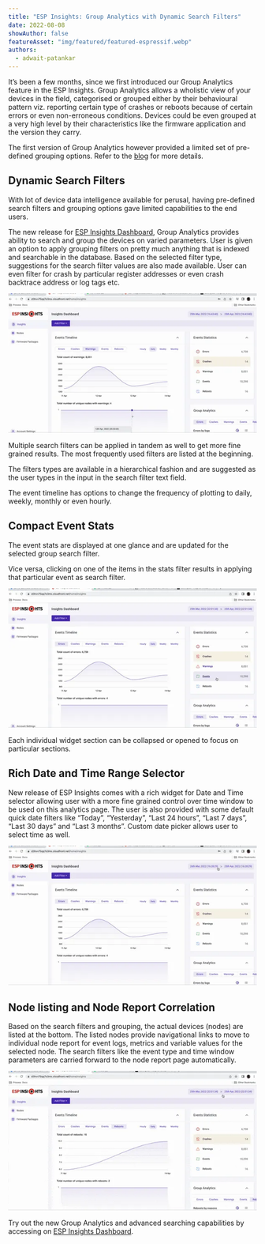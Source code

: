 ```yaml
---
title: "ESP Insights: Group Analytics with Dynamic Search Filters"
date: 2022-08-08
showAuthor: false
featureAsset: "img/featured/featured-espressif.webp"
authors:
  - adwait-patankar
---
```

It’s been a few months, since we first introduced our Group Analytics feature in the ESP Insights. Group Analytics allows a wholistic view of your devices in the field, categorised or grouped either by their behavioural pattern viz. reporting certain type of crashes or reboots because of certain errors or even non-erroneous conditions. Devices could be even grouped at a very high level by their characteristics like the firmware application and the version they carry.

The first version of Group Analytics however provided a limited set of pre-defined grouping options. Refer to the [blog](https://www.espressif.com/en/news/ESP_Insights_New_Features) for more details.

## Dynamic Search Filters

With lot of device data intelligence available for perusal, having pre-defined search filters and grouping options gave limited capabilities to the end users.

The new release for [ESP Insights Dashboard](https://dashboard.insights.espressif.com), Group Analytics provides ability to search and group the devices on varied parameters. User is given an option to apply grouping filters on pretty much anything that is indexed and searchable in the database. Based on the selected filter type, suggestions for the search filter values are also made available. User can even filter for crash by particular register addresses or even crash backtrace address or log tags etc.

![](img/esp-1.webp)

Multiple search filters can be applied in tandem as well to get more fine grained results. The most frequently used filters are listed at the beginning.

The filters types are available in a hierarchical fashion and are suggested as the user types in the input in the search filter text field.

The event timeline has options to change the frequency of plotting to daily, weekly, monthly or even hourly.

## Compact Event Stats

The event stats are displayed at one glance and are updated for the selected group search filter.

Vice versa, clicking on one of the items in the stats filter results in applying that particular event as search filter.

![](img/esp-2.webp)

Each individual widget section can be collapsed or opened to focus on particular sections.

## Rich Date and Time Range Selector

New release of ESP Insights comes with a rich widget for Date and Time selector allowing user with a more fine grained control over time window to be used on this analytics page. The user is also provided with some default quick date filters like “Today”, “Yesterday”, “Last 24 hours”, “Last 7 days”, “Last 30 days” and “Last 3 months”. Custom date picker allows user to select time as well.

![](img/esp-3.webp)

## Node listing and Node Report Correlation

Based on the search filters and grouping, the actual devices (nodes) are listed at the bottom. The listed nodes provide navigational links to move to individual node report for event logs, metrics and variable values for the selected node. The search filters like the event type and time window parameters are carried forward to the node report page automatically.

![](img/esp-4.webp)

Try out the new Group Analytics and advanced searching capabilities by accessing on [ESP Insights Dashboard](https://dashboard.insights.espressif.com).
